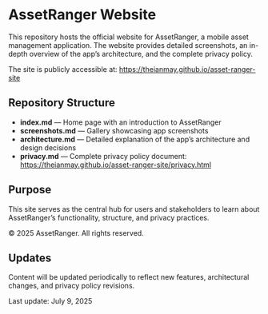 # AssetRanger Website

This repository hosts the official website for AssetRanger, a mobile asset management application. The website provides detailed screenshots, an in-depth overview of the app’s architecture, and the complete privacy policy.

The site is publicly accessible at: https://theianmay.github.io/asset-ranger-site

## Repository Structure

- **index.md** — Home page with an introduction to AssetRanger  
- **screenshots.md** — Gallery showcasing app screenshots  
- **architecture.md** — Detailed explanation of the app’s architecture and design decisions  
- **privacy.md** — Complete privacy policy document: https://theianmay.github.io/asset-ranger-site/privacy.html

## Purpose

This site serves as the central hub for users and stakeholders to learn about AssetRanger’s functionality, structure, and privacy practices.

© 2025 AssetRanger. All rights reserved.

## Updates

Content will be updated periodically to reflect new features, architectural changes, and privacy policy revisions.

Last update: July 9, 2025
